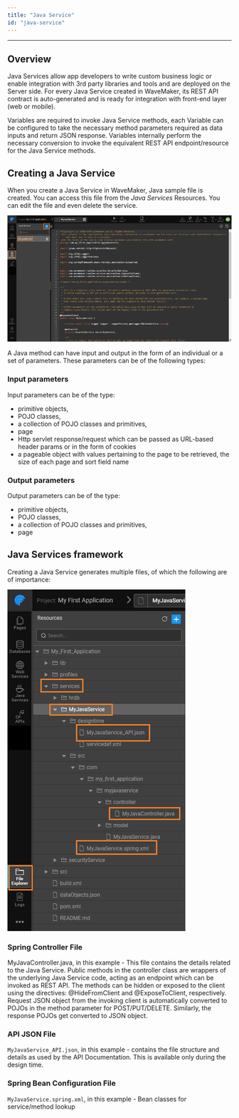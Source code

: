 ```yaml
---
title: "Java Service"
id: "java-service"
---
```

---

## Overview

Java Services allow app developers to write custom business logic or enable integration with 3rd party libraries and tools and are deployed on the Server side. For every Java Service created in WaveMaker, its REST API contract is auto-generated and is ready for integration with front-end layer (web or mobile).

Variables are required to invoke Java Service methods, each Variable can be configured to take the necessary method parameters required as data inputs and return JSON response. Variables internally perform the necessary conversion to invoke the equivalent REST API endpoint/resource for the Java Service methods.

## Creating a Java Service

When you create a Java Service in WaveMaker, Java sample file is created. You can access this file from the _Java Services_ Resources. You can edit the file and even delete the service.

[![](/learn/assets/Java_services.png)](/learn/assets/Java_services.png)

A Java method can have input and output in the form of an individual or a set of parameters. These parameters can be of the following types: 

### Input parameters
Input parameters can be of the type:

- primitive objects,
- POJO classes,
- a collection of POJO classes and primitives,
- page
- Http servlet response/request which can be passed as URL-based header params or in the form of cookies
- a pageable object with values pertaining to the page to be retrieved, the size of each page and sort field name

### Output parameters
Output parameters can be of the type:

- primitive objects,
- POJO classes,
- a collection of POJO classes and primitives,
- page

## Java Services framework

Creating a Java Service generates multiple files, of which the following are of importance:

[![](/learn/assets/JS_files.png)](/learn/assets/JS_files.png)

### Spring Controller File 
MyJavaController.java, in this example - This file contains the details related to the Java Service. Public methods in the controller class are wrappers of the underlying Java Service code, acting as an endpoint which can be invoked as REST API. The methods can be hidden or exposed to the client using the directives: @HideFromClient and @ExposeToClient, respectively. Request JSON object from the invoking client is automatically converted to POJOs in the method parameter for POST/PUT/DELETE. Similarly, the response POJOs get converted to JSON object.

### API JSON File
`MyJavaService_API.json`, in this example - contains the file structure and details as used by the API Documentation. This is available only during the design time.

### Spring Bean Configuration File
`MyJavaService.spring.xml`, in this example - Bean classes for service/method lookup

